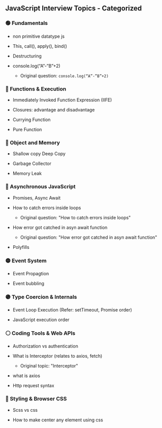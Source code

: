 ## JavaScript Interview Topics - Categorized

### 🟢 Fundamentals

- non primitive datatype js
    
- This, call(), apply(), bind()
    
- Destructuring
    
- console.log(“A”-”B”+2)
    
    - Original question: `console.log(“A”-”B”+2)`
        

### 🔵 Functions & Execution

- Immediately Invoked Function Expression (IIFE)
    
- Closures: advantage and disadvantage
    
- Currying Function
    
- Pure Function
    

### 🔸 Object and Memory

- Shallow copy Deep Copy
    
- Garbage Collector
    
- Memory Leak
    

### 🔶 Asynchronous JavaScript

- Promises, Async Await
    
- How to catch errors inside loops
    
    - Original question: "How to catch errors inside loops"
        
- How error got catched in asyn await function
    
    - Original question: "How error got catched in asyn await function"
        
- Polyfills
    

### 🟡 Event System

- Event Propagtion
    
- Event bubbling
    

### 🟣 Type Coercion & Internals

- Event Loop Execution (Refer: setTimeout, Promise order)
    
- JavaScript execution order
    

### ⚪ Coding Tools & Web APIs

- Authorization vs authentication
    
- What is Interceptor (relates to axios, fetch)
    
    - Original topic: "Interceptor"
        
- what is axios
    
- Http request syntax
    

### 🎨 Styling & Browser CSS

- Scss vs css
    
- How to make center any element using css